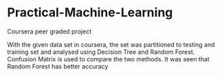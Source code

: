# Practical-Machine-Learning
Coursera peer graded project


With the given data set in coursera, the set was partitioned to testing and training set and analysed using Decision Tree and Random Forest. Confusion Matrix is used to compare the two methods. It was seen that Random Forest has better accuracy
